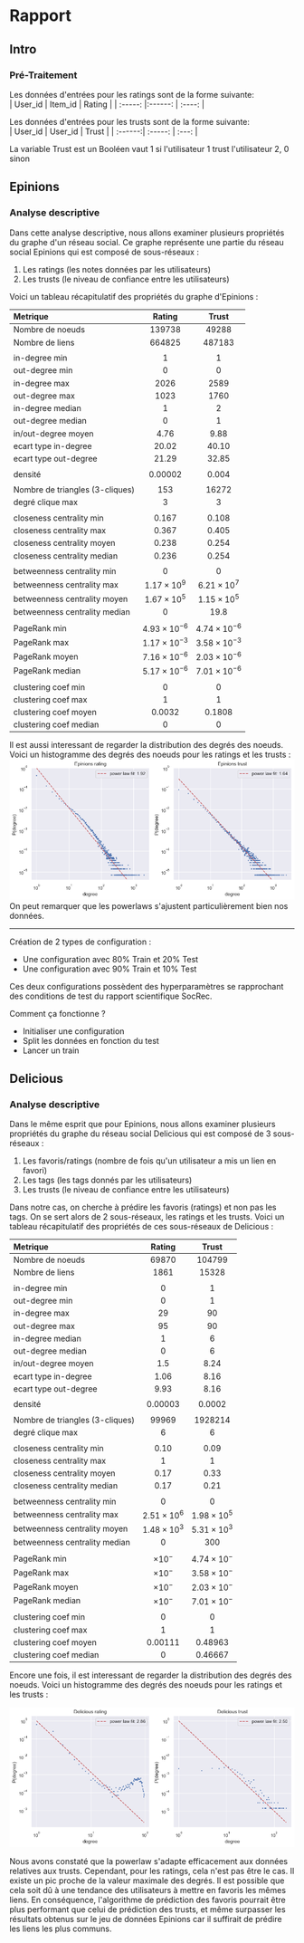 # Rapport

## Intro

### Pré-Traitement

Les données d'entrées pour les ratings sont de la forme suivante:  
| User_id | Item_id | Rating |
| :-----: |:------: | :----: |

Les données d'entrées pour les trusts sont de la forme suivante:  
| User_id | User_id | Trust |
| :------:| :-----: | :---: |

La variable Trust est un Booléen vaut 1 si l'utilisateur 1 trust l'utilisateur 2, 0 sinon

## Epinions

### Analyse descriptive

Dans cette analyse descriptive, nous allons examiner plusieurs propriétés du graphe d'un réseau social. Ce graphe représente une partie du réseau social Epinions qui est composé de sous-réseaux :

1. Les ratings (les notes données par les utilisateurs)
2. Les trusts (le niveau de confiance entre les utilisateurs)

Voici un tableau récapitulatif des propriétés du graphe d'Epinions :

<center>

| Metrique                        |       Rating        |        Trust        |
| :------------------------------ | :-----------------: | :-----------------: |
| Nombre de noeuds                |      $139738$       |       $49288$       |
| Nombre de liens                 |      $664825$       |      $487183$       |
|                                 |                     |                     |
| in-degree min                   |         $1$         |         $1$         |
| out-degree min                  |         $0$         |         $0$         |
| in-degree max                   |       $2026$        |       $2589$        |
| out-degree max                  |       $1023$        |       $1760$        |
| in-degree median                |         $1$         |         $2$         |
| out-degree median               |         $0$         |         $1$         |
| in/out-degree moyen             |       $4.76$        |       $9.88$        |
| ecart type in-degree            |       $20.02$       |       $40.10$       |
| ecart type out-degree           |       $21.29$       |       $32.85$       |
|                                 |                     |                     |
| densité                         |      $0.00002$      |       $0.004$       |
|                                 |                     |                     |
| Nombre de triangles (3-cliques) |        $153$        |       $16272$       |
| degré clique max                |         $3$         |         $3$         |
|                                 |                     |                     |
| closeness centrality min        |       $0.167$       |       $0.108$       |
| closeness centrality max        |       $0.367$       |       $0.405$       |
| closeness centrality moyen      |       $0.238$       |       $0.254$       |
| closeness centrality median     |       $0.236$       |       $0.254$       |
|                                 |                     |                     |
| betweenness centrality min      |         $0$         |         $0$         |
| betweenness centrality max      |  $1.17\times10^9$   |  $6.21\times10^7$   |
| betweenness centrality moyen    |  $1.67\times10^5$   |  $1.15\times10^5$   |
| betweenness centrality median   |         $0$         |       $19.8$        |
|                                 |                     |                     |
| PageRank min                    | $4.93\times10^{-6}$ | $4.74\times10^{-6}$ |
| PageRank max                    | $1.17\times10^{-3}$ | $3.58\times10^{-3}$ |
| PageRank moyen                  | $7.16\times10^{-6}$ | $2.03\times10^{-6}$ |
| PageRank median                 | $5.17\times10^{-6}$ | $7.01\times10^{-6}$ |
|                                 |                     |                     |
| clustering coef min             |         $0$         |         $0$         |
| clustering coef max             |         $1$         |         $1$         |
| clustering coef moyen           |      $0.0032$       |      $0.1808$       |
| clustering coef median          |         $0$         |         $0$         |

</center>

Il est aussi interessant de regarder la distribution des degrés des noeuds. Voici un histogramme des degrés des noeuds pour les ratings et les trusts :
![distribution des degrés](./Images/Epinions_degree_distribution.png)
On peut remarquer que les powerlaws s'ajustent particulièrement bien nos données.

---

Création de 2 types de configuration :

-   Une configuration avec 80% Train et 20% Test
-   Une configuration avec 90% Train et 10% Test

Ces deux configurations possèdent des hyperparamètres se rapprochant des conditions de test du rapport scientifique SocRec.

Comment ça fonctionne ?

-   Initialiser une configuration
-   Split les données en fonction du test
-   Lancer un train

## Delicious

### Analyse descriptive

Dans le même esprit que pour Epinions, nous allons examiner plusieurs propriétés du graphe du réseau social Delicious qui est composé de 3 sous-réseaux :

1. Les favoris/ratings (nombre de fois qu'un utilisateur a mis un lien en favori)
2. Les tags (les tags donnés par les utilisateurs)
3. Les trusts (le niveau de confiance entre les utilisateurs)

Dans notre cas, on cherche à prédire les favoris (ratings) et non pas les tags. On se sert alors de 2 sous-réseaux, les ratings et les trusts. Voici un tableau récapitulatif des propriétés de ces sous-réseaux de Delicious :

<center>

| Metrique                        |      Rating      |       Trust        |
| :------------------------------ | :--------------: | :----------------: |
| Nombre de noeuds                |     $69870$      |      $104799$      |
| Nombre de liens                 |      $1861$      |      $15328$       |
|                                 |                  |                    |
| in-degree min                   |       $0$        |        $1$         |
| out-degree min                  |       $0$        |        $1$         |
| in-degree max                   |       $29$       |        $90$        |
| out-degree max                  |       $95$       |        $90$        |
| in-degree median                |       $1$        |        $6$         |
| out-degree median               |       $0$        |        $6$         |
| in/out-degree moyen             |      $1.5$       |       $8.24$       |
| ecart type in-degree            |      $1.06$      |       $8.16$       |
| ecart type out-degree           |      $9.93$      |       $8.16$       |
|                                 |                  |                    |
| densité                         |    $0.00003$     |      $0.0002$      |
|                                 |                  |                    |
| Nombre de triangles (3-cliques) |     $99969$      |     $1928214$      |
| degré clique max                |       $6$        |        $6$         |
|                                 |                  |                    |
| closeness centrality min        |      $0.10$      |       $0.09$       |
| closeness centrality max        |       $1$        |        $1$         |
| closeness centrality moyen      |      $0.17$      |       $0.33$       |
| closeness centrality median     |      $0.17$      |       $0.21$       |
|                                 |                  |                    |
| betweenness centrality min      |       $0$        |        $0$         |
| betweenness centrality max      | $2.51\times10^6$ |  $1.98\times10^5$  |
| betweenness centrality moyen    | $1.48\times10^3$ |  $5.31\times10^3$  |
| betweenness centrality median   |       $0$        |       $300$        |
|                                 |                  |                    |
| PageRank min                    |  $\times10^{-}$  | $4.74\times10^{-}$ |
| PageRank max                    |  $\times10^{-}$  | $3.58\times10^{-}$ |
| PageRank moyen                  |  $\times10^{-}$  | $2.03\times10^{-}$ |
| PageRank median                 |  $\times10^{-}$  | $7.01\times10^{-}$ |
|                                 |                  |                    |
| clustering coef min             |       $0$        |        $0$         |
| clustering coef max             |       $1$        |        $1$         |
| clustering coef moyen           |    $0.00111$     |     $0.48963$      |
| clustering coef median          |       $0$        |     $0.46667$      |

</center>

Encore une fois, il est interessant de regarder la distribution des degrés des noeuds. Voici un histogramme des degrés des noeuds pour les ratings et les trusts :

![distribution des degrés](./Images/Delicious_degree_distribution.png)

Nous avons constaté que la powerlaw s'adapte efficacement aux données relatives aux trusts. Cependant, pour les ratings, cela n'est pas être le cas. Il existe un pic proche de la valeur maximale des degrés. Il est possible que cela soit dû à une tendance des utilisateurs à mettre en favoris les mêmes liens. En conséquence, l'algorithme de prédiction des favoris pourrait être plus performant que celui de prédiction des trusts, et même surpasser les résultats obtenus sur le jeu de données Epinions car il suffirait de prédire les liens les plus communs.
